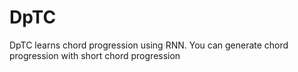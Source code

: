 # DpTC
DpTC learns chord progression using RNN.
You can generate chord progression with short chord progression
